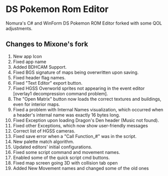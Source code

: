 # DS Pokemon Rom Editor

Nomura's C# and WinForm DS Pokemon ROM Editor forked with some QOL adjustments.

## Changes to Mixone's fork

1. New app Icon
2. Fixed app name
3. Added BDHCAM Support.
4. Fixed BGS signature of maps being overwritten upon saving.
5. Fixed header flag names.
6. Fixed "Text Editor" export button.
7. Fixed HGSS Overworld sprites not appearing in the event editor [overlay1 decompression command problem].
8. The "Open Matrix" button now loads the correct textures and buildings, even for interior maps.
9. Fixed a problem with Internal Names visualization, which occurred when a header's internal name was exactly 16 bytes long.
10. Fixed Exception upon loading Dragon's Den header (Music not found).
11. Fixed other Exceptions, which now show user-friendly messages
12. Correct list of HGSS cameras.
13. Fixed save error when a "Call Function_#" was in the script.
14. New palette match algorithm.
15. Updated editors' initial configurations.
16. Fixed some script command and movement names.
17. Enabled some of the quick script cmd buttons.
18. Fixed map screen going 3D with collision tab open
19. Added New Movement names and changed some of the old ones

